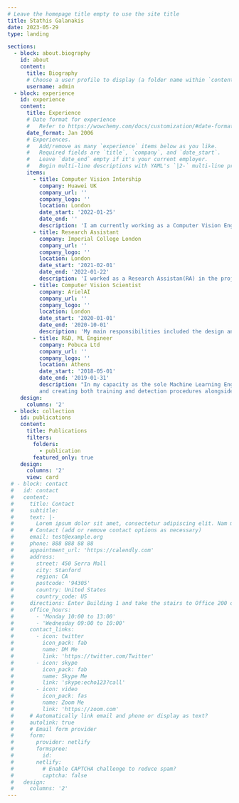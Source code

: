```yaml
---
# Leave the homepage title empty to use the site title
title: Stathis Galanakis
date: 2023-05-29
type: landing

sections:
  - block: about.biography
    id: about
    content:
      title: Biography
      # Choose a user profile to display (a folder name within `content/authors/`)
      username: admin
  - block: experience
    id: experience
    content:
      title: Experience
      # Date format for experience
      #   Refer to https://wowchemy.com/docs/customization/#date-format
      date_format: Jan 2006
      # Experiences.
      #   Add/remove as many `experience` items below as you like.
      #   Required fields are `title`, `company`, and `date_start`.
      #   Leave `date_end` empty if it's your current employer.
      #   Begin multi-line descriptions with YAML's `|2-` multi-line prefix.
      items:
        - title: Computer Vision Intership
          company: Huawei UK 
          company_url: ''
          company_logo: ''
          location: London
          date_start: '2022-01-25'
          date_end: ''
          description: 'I am currently working as a Computer Vision Engineer in Huawei UK, where my primary focus lies in the task of 3D facial reconstruction from a monocular image. In this role, I am responsible for seamlessly integrating cutting-edge techniques within this field. My objective is to enhance the effectiveness and accuracy of facial reconstruction methods, pushing the boundaries of what is currently considered state-of-the-art methods like NeRF and diffusion-based techniques.'
        - title: Research Assistant
          company: Imperial College London 
          company_url: ''
          company_logo: ''
          location: London
          date_start: '2021-02-01'
          date_end: '2022-01-22'
          description: 'I worked as a Research Assistan(RA) in the project ARISE held by Business School, Imperial College of London. ARISE was a European Union-funded initiative designed to forecast agricultural crop yields within a specific region during targeted time periods. My responsibilities encompassed the utilization of data derived from satellites and weather stations, employing state-of-the-art machine learning algorithms to extract meaningful insights. Additionally, I was tasked with generating synthetic data for regions with limited data availability, ensuring a comprehensive and robust approach to yield prediction.'
        - title: Computer Vision Scientist
          company: ArielAI
          company_url: ''
          company_logo: ''
          location: London
          date_start: '2020-01-01'
          date_end: '2020-10-01'
          description: 'My main responsibilities included the design and implementation of cutting-edge automated pipelines for collecting images across the web. These pipelines were instrumental in the creation of novel datasets that accurately represented real-world scenarios. In addition, I took charge of designing and coordinating human annotation tasks for the annotators at ArielAI while ensuring precise and consistent annotations..'
        - title: R&D, ML Engineer
          company: Pobuca Ltd
          company_url: ''
          company_logo: ''
          location: Athens
          date_start: '2018-05-01'
          date_end: '2019-01-31'
          description: "In my capacity as the sole Machine Learning Engineer, I undertook the development of a robust network for automated product recognition within images captured from supermarket shelves. This required designing Computer Vision algorithms and tools for easy annotation 
          and creating both training and detection procedures alongside with back-end support."
    design:
      columns: '2'
  - block: collection
    id: publications
    content:
      title: Publications
      filters:
        folders:
          - publication
        featured_only: true
    design:
      columns: '2'
      view: card
 # - block: contact
 #   id: contact
 #   content:
 #     title: Contact
 #     subtitle:
 #     text: |-
 #       Lorem ipsum dolor sit amet, consectetur adipiscing elit. Nam mi diam, venenatis ut magna et, vehicula efficitur enim.
 #     # Contact (add or remove contact options as necessary)
 #     email: test@example.org
 #     phone: 888 888 88 88
 #     appointment_url: 'https://calendly.com'
 #     address:
 #       street: 450 Serra Mall
 #       city: Stanford
 #       region: CA
 #       postcode: '94305'
 #       country: United States
 #       country_code: US
 #     directions: Enter Building 1 and take the stairs to Office 200 on Floor 2
 #     office_hours:
 #       - 'Monday 10:00 to 13:00'
 #       - 'Wednesday 09:00 to 10:00'
 #     contact_links:
 #       - icon: twitter
 #         icon_pack: fab
 #         name: DM Me
 #         link: 'https://twitter.com/Twitter'
 #       - icon: skype
 #         icon_pack: fab
 #         name: Skype Me
 #         link: 'skype:echo123?call'
 #       - icon: video
 #         icon_pack: fas
 #         name: Zoom Me
 #         link: 'https://zoom.com'
 #     # Automatically link email and phone or display as text?
 #     autolink: true
 #     # Email form provider
 #     form:
 #       provider: netlify
 #       formspree:
 #         id:
 #       netlify:
 #         # Enable CAPTCHA challenge to reduce spam?
 #         captcha: false
 #   design:
 #     columns: '2'
---
```

